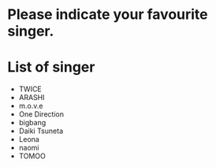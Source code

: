 # Please indicate your favourite singer.

# List of singer
- TWICE
- ARASHI
- m.o.v.e
- One Direction
- bigbang
- Daiki Tsuneta
- Leona
- naomi
- TOMOO
